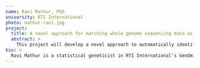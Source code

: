 ```yaml
---
name: Ravi Mathur, PhD
university: RTI International
photo: mathur-ravi.jpg
project:
  title: A novel approach for matching whole genome sequencing data as population controls for new genome wide association studies
  abstract: >
    This project will develop a novel approach to automatically identify population controls from TOPMed data to match with case-only cohorts, allowing users to conduct new genome-wide association studies. The approach will be available as a workflow within BDC, enabling users to use their own cohorts to identify population controls. The BDC ecosystem has existing resources which will be leveraged in this project. The proposed approach, in collaboration with BDC consortium members, will utilize these resources, including searching datasets, harmonizing clinical variables across TOPMed and user-provided array genotyped studies, and running quality control, imputation and GWAS analyses. Throughout the development process, feedback, including bugs, user experience suggestions, and features for development (e.g., harmonization and implementation approaches) will be communicated to the BDC consortium members.
bio: >
  Ravi Mathur is a statistical geneticist in RTI International's GenOmics, Bioinformatics, and Translational Research Center. He received a PhD from the Bioinformatics Research Center at North Carolina State University. He has broad experience in genetics, statistical programming, cloud computing, and data integration. He has successfully conducted and published studies utilizing large-scale omic data including whole genome sequencing and single nucleotide polymorphisms. These studies have used various statistical approaches including linear mixed modeling, machine learning, and integration with multi-omic methods. His research interests include techniques for integrating multiple omic technologies, and building tools, pipelines, and workflows that make omic discovery more efficient.
---
```

